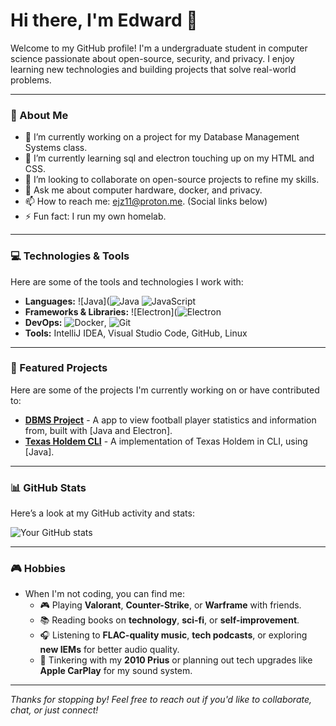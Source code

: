 <!--## Hi there 👋

<!--
**Ejz9/Ejz9** is a ✨ _special_ ✨ repository because its `README.md` (this file) appears on your GitHub profile.

Here are some ideas to get you started:

- 🔭 I’m currently working on ...
- 🌱 I’m currently learning ...
- 👯 I’m looking to collaborate on ...
- 🤔 I’m looking for help with ...
- 💬 Ask me about ...
- 📫 How to reach me: ...
- 😄 Pronouns: ...
- ⚡ Fun fact: ...
-->

# Hi there, I'm Edward 👋

Welcome to my GitHub profile! I'm a undergraduate student in computer science passionate about open-source, security, and privacy. I enjoy learning new technologies and building projects that solve real-world problems.

---

### 🌟 About Me

- 🔭 I’m currently working on a project for my Database Management Systems class.
- 🌱 I’m currently learning sql and electron touching up on my HTML and CSS.
- 👯 I’m looking to collaborate on open-source projects to refine my skills.
- 💬 Ask me about computer hardware, docker, and privacy.
- 📫 How to reach me: ejz11@proton.me. (Social links below)
- ⚡ Fun fact: I run my own homelab.

---

### 💻 Technologies & Tools

Here are some of the tools and technologies I work with:

- **Languages:** ![Java](![Java](https://img.shields.io/badge/Java-ED8B00?style=flat&logo=java&logoColor=black) ![JavaScript](https://img.shields.io/badge/JavaScript-F7DF1E?style=flat&logo=javascript&logoColor=black)
- **Frameworks & Libraries:** ![Electron](![Electron](https://img.shields.io/badge/Electron-47848F?style=flat&logo=electron&logoColor=black)
- **DevOps:** ![Docker](https://img.shields.io/badge/Docker-2496ED?style=flat&logo=docker&logoColor=white), ![Git](https://img.shields.io/badge/Git-F05032?style=flat&logo=git&logoColor=white)
- **Tools:** IntelliJ IDEA, Visual Studio Code, GitHub, Linux

---

### 🚀 Featured Projects

Here are some of the projects I'm currently working on or have contributed to:

- **[DBMS Project](https://github.com/Ejz9/DMS-Project)** - A app to view football player statistics and information from, built with [Java and Electron].
- **[Texas Holdem CLI](https://github.com/fordashton3/Texas-Holdem)** - A implementation of Texas Holdem in CLI, using [Java].

---

### 📊 GitHub Stats

Here’s a look at my GitHub activity and stats:

![Your GitHub stats](https://github-readme-stats.vercel.app/api?username=Ejz9&show_icons=true&theme=radical)

---

### 🎮 Hobbies

- When I'm not coding, you can find me:
  - 🎮 Playing **Valorant**, **Counter-Strike**, or **Warframe** with friends.
  - 📚 Reading books on **technology**, **sci-fi**, or **self-improvement**.
  - 🎧 Listening to **FLAC-quality music**, **tech podcasts**, or exploring **new IEMs** for better audio quality.
  - 🚗 Tinkering with my **2010 Prius** or planning out tech upgrades like **Apple CarPlay** for my sound system.

---

*Thanks for stopping by! Feel free to reach out if you'd like to collaborate, chat, or just connect!*

